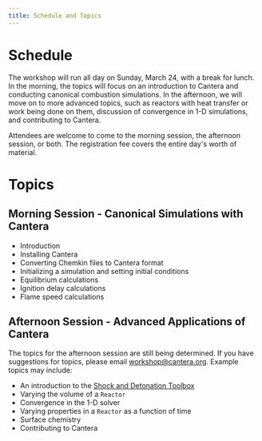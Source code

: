 ```yaml
---
title: Schedule and Topics
---
```


# Schedule

The workshop will run all day on Sunday, March 24, with a break for lunch. In
the morning, the topics will focus on an introduction to Cantera and conducting
canonical combustion simulations. In the afternoon, we will move on to more
advanced topics, such as reactors with heat transfer or work being done on them,
discussion of convergence in 1-D simulations, and contributing to Cantera.

Attendees are welcome to come to the morning session, the afternoon session, or
both. The registration fee covers the entire day's worth of material.

# Topics

## Morning Session - Canonical Simulations with Cantera

- Introduction
- Installing Cantera
- Converting Chemkin files to Cantera format
- Initializing a simulation and setting initial conditions
- Equilibrium calculations
- Ignition delay calculations
- Flame speed calculations

## Afternoon Session - Advanced Applications of Cantera

The topics for the afternoon session are still being determined. If you have
suggestions for topics, please email
[workshop@cantera.org](mailto:workshop@cantera.org). Example topics may include:

- An introduction to the [Shock and Detonation Toolbox](http://shepherd.caltech.edu/EDL/PublicResources/sdt/)
- Varying the volume of a `Reactor`
- Convergence in the 1-D solver
- Varying properties in a `Reactor` as a function of time
- Surface chemistry
- Contributing to Cantera
